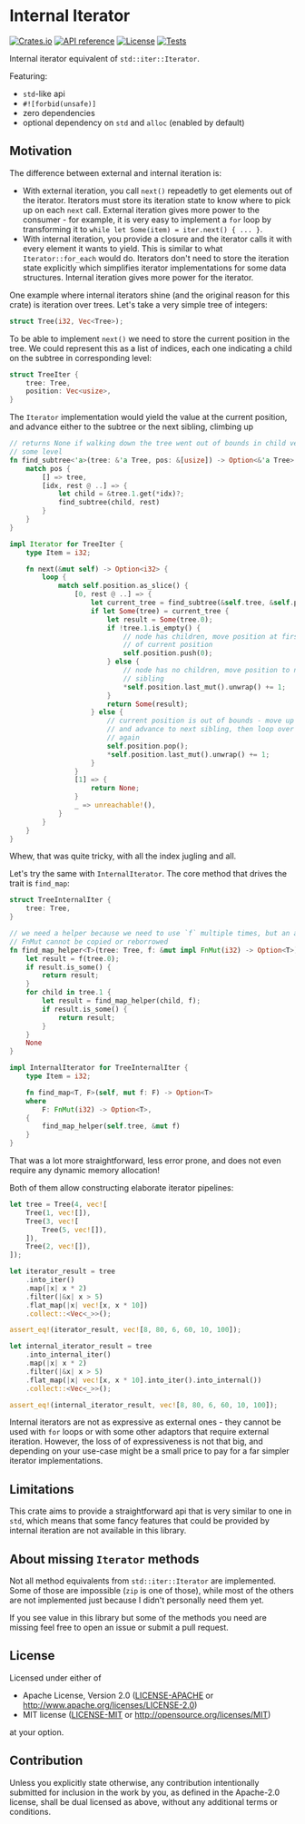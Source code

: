 # Internal Iterator

[![Crates.io](https://img.shields.io/crates/v/internal-iterator.svg)](https://crates.io/crates/internal-iterator)
[![API reference](https://docs.rs/internal-iterator/badge.svg)](https://docs.rs/internal-iterator/)
[![License](https://img.shields.io/badge/license-MIT_OR_Apache--2.0-blue.svg)](
https://github.com/jDomantas/internal-iterator#license)
[![Tests](https://github.com/jDomantas/internal-iterator/workflows/Tests/badge.svg)](https://github.com/jDomantas/internal-iterator/actions?query=workflow%3ATests+branch%3Amaster)

Internal iterator equivalent of `std::iter::Iterator`.

Featuring:

* `std`-like api
* `#![forbid(unsafe)]`
* zero dependencies
* optional dependency on `std` and `alloc` (enabled by default)

## Motivation

The difference between external and internal iteration is:

* With external iteration, you call `next()` repeadetly to get elements out of
the iterator. Iterators must store its iteration state to know where to pick up
on each `next` call. External iteration gives more power to the consumer - for
example, it is very easy to implement a `for` loop by transforming it to
`while let Some(item) = iter.next() { ... }`.
* With internal iteration, you provide a closure and the iterator calls it with
every element it wants to yield. This is similar to what `Iterator::for_each`
would do. Iterators don't need to store the iteration state explicitly which
simplifies iterator implementations for some data structures. Internal iteration
gives more power for the iterator.

One example where internal iterators shine (and the original reason for this crate) is iteration over trees. Let's take a very simple tree of integers:

```rust
struct Tree(i32, Vec<Tree>);
```

To be able to implement `next()` we need to store the current position in the
tree. We could represent this as a list of indices, each one indicating a child
on the subtree in corresponding level:

```rust
struct TreeIter {
    tree: Tree,
    position: Vec<usize>,
}
```

The `Iterator` implementation would yield the value at the current position, and
advance either to the subtree or the next sibling, climbing up

```rust
// returns None if walking down the tree went out of bounds in child vector in
// some level
fn find_subtree<'a>(tree: &'a Tree, pos: &[usize]) -> Option<&'a Tree> {
    match pos {
        [] => tree,
        [idx, rest @ ..] => {
            let child = &tree.1.get(*idx)?;
            find_subtree(child, rest)
        }
    }
}

impl Iterator for TreeIter {
    type Item = i32;

    fn next(&mut self) -> Option<i32> {
        loop {
            match self.position.as_slice() {
                [0, rest @ ..] => {
                    let current_tree = find_subtree(&self.tree, &self.position);
                    if let Some(tree) = current_tree {
                        let result = Some(tree.0);
                        if !tree.1.is_empty() {
                            // node has children, move position at first child
                            // of current position
                            self.position.push(0);
                        } else {
                            // node has no children, move position to next
                            // sibling
                            *self.position.last_mut().unwrap() += 1;
                        }
                        return Some(result);
                    } else {
                        // current position is out of bounds - move up by one
                        // and advance to next sibling, then loop over to try
                        // again
                        self.position.pop();
                        *self.position.last_mut().unwrap() += 1;
                    }
                }
                [1] => {
                    return None;
                }
                _ => unreachable!(),
            }
        }
    }
}
```

Whew, that was quite tricky, with all the index jugling and all.

Let's try the same with `InternalIterator`. The core method that drives the
trait is `find_map`:

```rust
struct TreeInternalIter {
    tree: Tree,
}

// we need a helper because we need to use `f` multiple times, but an arbitrary
// FnMut cannot be copied or reborrowed
fn find_map_helper<T>(tree: Tree, f: &mut impl FnMut(i32) -> Option<T>) -> Option<T> {
    let result = f(tree.0);
    if result.is_some() {
        return result;
    }
    for child in tree.1 {
        let result = find_map_helper(child, f);
        if result.is_some() {
            return result;
        }
    }
    None
}

impl InternalIterator for TreeInternalIter {
    type Item = i32;

    fn find_map<T, F>(self, mut f: F) -> Option<T>
    where
        F: FnMut(i32) -> Option<T>,
    {
        find_map_helper(self.tree, &mut f)
    }
}
```

That was a lot more straightforward, less error prone, and does not even require
any dynamic memory allocation!

Both of them allow constructing elaborate iterator pipelines:

```rust
let tree = Tree(4, vec![
    Tree(1, vec![]),
    Tree(3, vec![
        Tree(5, vec![]),
    ]),
    Tree(2, vec![]),
]);

let iterator_result = tree
    .into_iter()
    .map(|x| x * 2)
    .filter(|&x| x > 5)
    .flat_map(|x| vec![x, x * 10])
    .collect::<Vec<_>>();

assert_eq!(iterator_result, vec![8, 80, 6, 60, 10, 100]);

let internal_iterator_result = tree
    .into_internal_iter()
    .map(|x| x * 2)
    .filter(|&x| x > 5)
    .flat_map(|x| vec![x, x * 10].into_iter().into_internal())
    .collect::<Vec<_>>();

assert_eq!(internal_iterator_result, vec![8, 80, 6, 60, 10, 100]);
```

Internal iterators are not as expressive as external ones - they cannot be used
with `for` loops or with some other adaptors that require external iteration.
However, the loss of of expressiveness is not that big, and depending on your
use-case might be a small price to pay for a far simpler iterator
implementations.

## Limitations

This crate aims to provide a straightforward api that is very similar to one in
`std`, which means that some fancy features that could be provided by internal
iteration are not available in this library.

## About missing `Iterator` methods

Not all method equivalents from `std::iter::Iterator` are implemented. Some of
those are impossible (`zip` is one of those), while most of the others are not
implemented just because I didn't personally need them yet.

If you see value in this library but some of the methods you need are missing
feel free to open an issue or submit a pull request.

## License

Licensed under either of

* Apache License, Version 2.0
    ([LICENSE-APACHE](LICENSE-APACHE) or http://www.apache.org/licenses/LICENSE-2.0)
* MIT license
    ([LICENSE-MIT](LICENSE-MIT) or http://opensource.org/licenses/MIT)

at your option.

## Contribution

Unless you explicitly state otherwise, any contribution intentionally submitted
for inclusion in the work by you, as defined in the Apache-2.0 license, shall be
dual licensed as above, without any additional terms or conditions.
